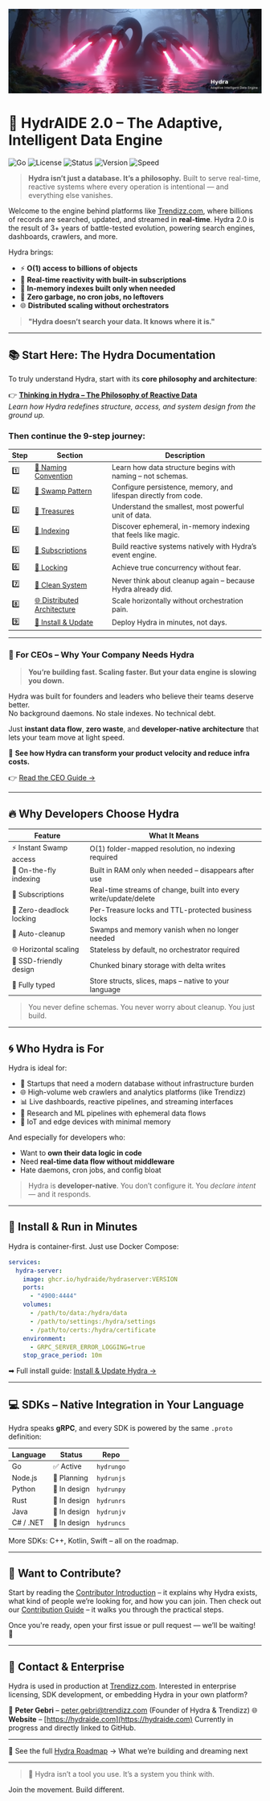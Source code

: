 ![Hydra](images/hydra-banner-stacked-text.png)

# 🧠 HydrAIDE 2.0 – The Adaptive, Intelligent Data Engine

![Go](https://img.shields.io/badge/built%20with-Go-00ADD8?style=for-the-badge&logo=go)
![License](https://img.shields.io/badge/license-Apache%202.0-blue.svg?style=for-the-badge)
![Status](https://img.shields.io/badge/status-Production%20Ready-brightgreen?style=for-the-badge)
![Version](https://img.shields.io/badge/version-2.0-informational?style=for-the-badge)
![Speed](https://img.shields.io/badge/Access-O(1)%20Always-ff69b4?style=for-the-badge)

> **Hydra isn’t just a database. It’s a philosophy.**
> Built to serve real-time, reactive systems where every operation is intentional — and everything else vanishes.

Welcome to the engine behind platforms like [Trendizz.com](https://trendizz.com), where billions of records are searched, updated, and streamed in **real-time**. Hydra 2.0 is the result of 3+ years of battle-tested evolution, powering search engines, dashboards, crawlers, and more.

Hydra brings:
- ⚡ **O(1) access to billions of objects**
- 🔄 **Real-time reactivity with built-in subscriptions**
- 🧠 **In-memory indexes built only when needed**
- 🧹 **Zero garbage, no cron jobs, no leftovers**
- 🌐 **Distributed scaling without orchestrators**

> **"Hydra doesn’t search your data. It knows where it is."**

---

## 📚 Start Here: The Hydra Documentation

To truly understand Hydra, start with its **core philosophy and architecture**:

👉 [**Thinking in Hydra – The Philosophy of Reactive Data**](docs/thinking-in-hydra/thinking-in-hydra.md)  
*Learn how Hydra redefines structure, access, and system design from the ground up.*

### Then continue the 9-step journey:
| Step | Section | Description |
|------|---------|-------------|
| 1️⃣ | [📍 Naming Convention](docs/thinking-in-hydra/naming-convention.md) | Learn how data structure begins with naming – not schemas. |
| 2️⃣ | [🌿 Swamp Pattern](docs/thinking-in-hydra/swamp-pattern.md) | Configure persistence, memory, and lifespan directly from code. |
| 3️⃣ | [💎 Treasures](docs/thinking-in-hydra/treasures.md) | Understand the smallest, most powerful unit of data. |
| 4️⃣ | [🧩 Indexing](docs/thinking-in-hydra/indexing.md) | Discover ephemeral, in-memory indexing that feels like magic. |
| 5️⃣ | [🔄 Subscriptions](docs/thinking-in-hydra/subscriptions.md) | Build reactive systems natively with Hydra’s event engine. |
| 6️⃣ | [🔐 Locking](docs/thinking-in-hydra/locking.md) | Achieve true concurrency without fear. |
| 7️⃣ | [🧹 Clean System](docs/thinking-in-hydra/clean-system.md) | Never think about cleanup again – because Hydra already did. |
| 8️⃣ | [🌐 Distributed Architecture](docs/thinking-in-hydra/distributed-architecture.md) | Scale horizontally without orchestration pain. |
| 9️⃣ | [🚀 Install & Update](docs/thinking-in-hydra/how-to-install-update-hydra.md) | Deploy Hydra in minutes, not days. |


---

### 💼 For CEOs – Why Your Company Needs Hydra

> **You’re building fast. Scaling faster. But your data engine is slowing you down.**

Hydra was built for founders and leaders who believe their teams deserve better.  
No background daemons. No stale indexes. No technical debt.

Just **instant data flow**, **zero waste**, and **developer-native architecture** that lets your team move at light speed.

🌟 **See how Hydra can transform your product velocity and reduce infra costs.**

👉 [Read the CEO Guide →](docs/for-ceos.md)

---

## 🔥 Why Developers Choose Hydra

| Feature | What It Means |
|--------|---------------|
| ⚡ Instant Swamp access | O(1) folder-mapped resolution, no indexing required |
| 🧠 On-the-fly indexing | Built in RAM only when needed – disappears after use |
| 🔄 Subscriptions | Real-time streams of change, built into every write/update/delete |
| 🔐 Zero-deadlock locking | Per-Treasure locks and TTL-protected business locks |
| 🧹 Auto-cleanup | Swamps and memory vanish when no longer needed |
| 🌐 Horizontal scaling | Stateless by default, no orchestrator required |
| 💾 SSD-friendly design | Chunked binary storage with delta writes |
| 🧬 Fully typed | Store structs, slices, maps – native to your language |

> You never define schemas. You never worry about cleanup. You just build.

---

## 🌀 Who Hydra is For

Hydra is ideal for:
- 🚀 Startups that need a modern database without infrastructure burden
- 🌐 High-volume web crawlers and analytics platforms (like Trendizz)
- 📊 Live dashboards, reactive pipelines, and streaming interfaces
- 🧪 Research and ML pipelines with ephemeral data flows
- 📱 IoT and edge devices with minimal memory

And especially for developers who:
- Want to **own their data logic in code**
- Need **real-time data flow without middleware**
- Hate daemons, cron jobs, and config bloat

> Hydra is **developer-native**. You don’t configure it. You *declare intent* — and it responds.

---

## 🚀 Install & Run in Minutes

Hydra is container-first. Just use Docker Compose:

```yaml
services:
  hydra-server:
    image: ghcr.io/hydraide/hydraserver:VERSION
    ports:
      - "4900:4444"
    volumes:
      - /path/to/data:/hydra/data
      - /path/to/settings:/hydra/settings
      - /path/to/certs:/hydra/certificate
    environment:
      - GRPC_SERVER_ERROR_LOGGING=true
    stop_grace_period: 10m
```

➡ Full install guide: [Install & Update Hydra →](docs/how-to-install-update-hydra.md)

---

## 💻 SDKs – Native Integration in Your Language

Hydra speaks **gRPC**, and every SDK is powered by the same `.proto` definition:

| Language | Status | Repo |
|----------|--------|------|
| Go       | ✅ Active | `hydrungo` |
| Node.js  | 🧪 Planning | `hydrunjs` |
| Python   | 🧠 In design | `hydrunpy` |
| Rust     | 🧠 In design | `hydrunrs` |
| Java     | 🧠 In design | `hydrunjv` |
| C# / .NET| 🧠 In design | `hydruncs` |

More SDKs: C++, Kotlin, Swift – all on the roadmap.

---

## 🙌 Want to Contribute?

Start by reading the [Contributor Introduction](./CONTRIBUTORS.md) – it explains why Hydra exists, what kind of people we’re looking for, and how you can join.
Then check out our [Contribution Guide](./CONTRIBUTING.md) – it walks you through the practical steps.

Once you're ready, open your first issue or pull request — we’ll be waiting! 🚀

---

## 📩 Contact & Enterprise

Hydra is used in production at [Trendizz.com](https://trendizz.com). Interested in enterprise licensing, SDK development, or embedding Hydra in your own platform?

📧 **Peter Gebri** – [peter.gebri@trendizz.com](mailto:peter.gebri@trendizz.com)
(Founder of Hydra & Trendizz)
🌐 **Website** – [https://hydraide.com](https://hydraide.com) Currently in progress and directly linked to GitHub.

---

📍 See the full [Hydra Roadmap](./ROADMAP.md) → What we’re building and dreaming next

---

> 🧠 Hydra isn’t a tool you use.
> It’s a system you think with.

Join the movement. Build different.

